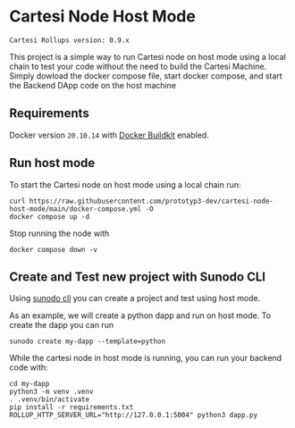 
# Cartesi Node Host Mode

```
Cartesi Rollups version: 0.9.x
```

This project is a simple way to run Cartesi node on host mode using a local chain to test your code without the need to build the Cartesi Machine. Simply dowload the docker compose file, start docker compose, and start the Backend DApp code on the host machine

## Requirements

Docker version `20.10.14` with [Docker Buildkit](https://github.com/moby/buildkit) enabled.

## Run host mode

To start the Cartesi node on host mode using a local chain run:

```shell
curl https://raw.githubusercontent.com/prototyp3-dev/cartesi-node-host-mode/main/docker-compose.yml -O
docker compose up -d
```

Stop running the node with

```shell
docker compose down -v
```

## Create and Test new project with Sunodo CLI

Using [sunodo cli](https://github.com/sunodo/sunodo/blob/main/apps/cli/README.md) you can create a project and test using host mode. 

As an example, we will create a python dapp and run on host mode. To create the dapp you can run

```shell
sunodo create my-dapp --template=python
```

While the cartesi node in host mode is running, you can run your backend code with:

```shell
cd my-dapp
python3 -m venv .venv
. .venv/bin/activate
pip install -r requirements.txt
ROLLUP_HTTP_SERVER_URL="http://127.0.0.1:5004" python3 dapp.py
```
